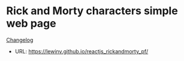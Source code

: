 # Rick and Morty characters simple web page
[Changelog](https://github.com/LewinV/rickandmorty/blob/master/changelog.md)
- URL: https://lewinv.github.io/reactjs_rickandmorty_pf/

